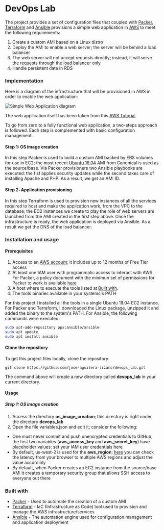 # DevOps Lab

The project provides a set of configuration files that coupled with [Packer](https://www.packer.io/), [Terraform](https://www.terraform.io/) and [Ansible](https://www.ansible.com/) provisions a simple web application in [AWS](https://aws.amazon.com/) to meet the following requirements:

1. Create a custom AMI based on a Linux distro
2. Deploy the AMI to enable a web server; the server will be behind a load balancer
3. The web server will not accept requests directly; instead, it will serve the requests through the load balancer only
4. Handle persistent data in RDS

### Implementation

Here is a diagram of the infrastructure that will be provisioned in AWS in order to enable the web application:  

![Simple Web Application diagram](https://github.com/jose-aguilera-lizano/alittlebitofeverything/blob/master/devops_lab_v1.png)

The web application itself has been taken from this [AWS Tutorial](https://docs.aws.amazon.com/AmazonRDS/latest/UserGuide/TUT_WebAppWithRDS.html).

To go from zero to a fully functional web application, a two-steps approach is followed. Each step is complemented with basic configuration management. 

#### Step 1: OS image creation
In this step Packer is used to build a custom AMI backed by EBS volumes for use in EC2; the most recent [Ubuntu 18.04](https://releases.ubuntu.com/18.04.4/) AMI from Canonical is used as the source/base. Via Packer provisioners two Ansible playbooks are executed: the fist applies security updates while the second takes care of installing Apache and PHP. As a result, we get an AMI ID.   

#### Step 2: Application provisioning
In this step Terraform is used to provision new instances of all the services required to host and make the application work, from the VPC to the database; the EC2 instances we create to play the role of web servers are launched from the AMI created in the first step above. Once the infrastructure is ready, the web application is deployed via Ansible. As a result we get the DNS of the load balancer. 

### Installation and usage

#### Prerequisites
1. Access to an [AWS account](https://aws.amazon.com/account/); it includes up to 12 months of Free Tier access
2. At least one IAM user with programmatic access to interact with AWS. For Packer, a policy document with the minimun set of permissions for Packer to work is available [here](https://www.packer.io/docs/builders/amazon/)
3. A host where to execute the tools listed at [Built with](https://github.com/jose-aguilera-lizano/devops_lab#built-with). 
4. The tools binaries available in your systems's PATH

For this project I installed all the tools in a single Ubuntu 18.04 EC2 instance. For Packer and Terraform, I downloaded the Linux package, unzipped it and added the binary to the system's PATH. For Ansible, the following commands were executed:
```sh
sudo apt-add-repository ppa:ansible/ansible
sudo apt update
sudo apt install ansible
```
#### Clone the repository
To get this project files locally, clone the repository:
```
git clone https://github.com/jose-aguilera-lizano/devops_lab.git
```
The command above will create a new directory called **devops_lab** in your current directory.

#### Usage

##### Step 1: OS image creation
1. Access the directory **os_image_creation**; this directory is right under the directory **devops_lab**
2. Open the file variables.json and edit it; consider the following:
  - One must never commit and push unencrypted credentials to GitHub; the first two variables (**aws_access_key** and **aws_secret_key**) have placeholder values; set your IAM user credentials here
  - By default, us-west-2 is used for the **aws_region**; [here](https://www.cloudping.info/) you can check the latency from your browser to multiple AWS regions and adjust the value accordinly
  - By default, when Packer creates an EC2 instance from the source/base AMI it creates a temporary security group that allows SSH access to everyone out there

### Built with
* [Packer](https://www.packer.io/) - Used to automate the creation of a custom AMI
* [Terraform](https://www.terraform.io/) - IaC (Infrastructure as Code) tool used to provision and manage the AWS infrastructure/services
* [Ansible](https://www.ansible.com/) - The automation engine used for configuration management and application deployment
